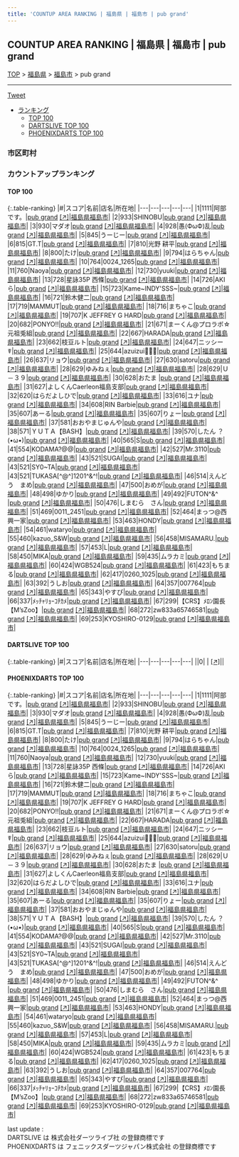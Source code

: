 ```yaml
---
title: 'COUNTUP AREA RANKING | 福島県 | 福島市 | pub grand'
---
```

## COUNTUP AREA RANKING | 福島県 | 福島市 | pub grand

[TOP](/darts/rank/) > [福島県](/darts/rank/福島県/) > [福島市](/darts/rank/福島県/福島市/) > pub grand

___

<a href="https://twitter.com/share?ref_src=twsrc%5Etfw" data-text="COUNTUP AREA RANKING | 福島県福島市pub grand" class="twitter-share-button" data-hashtags="DARTSLIVE,PHOENIXDARTS,darts,ダーツ" data-show-count="false">Tweet</a>

* [ランキング](#カウントアップランキング)
    * [TOP 100](#top-100)
    * [DARTSLIVE TOP 100](#dartslive-top-100)
    * [PHOENIXDARTS TOP 100](#phoenixdarts-top-100)

### 市区町村

<ul>

</ul>

### カウントアップランキング

#### TOP 100



{:.table-ranking}
|#|スコア|名前|店名|所在地|
|---|---|---|---|---|
|1|1111|<span class="rank-name-pd">阿部です。</span>|<a href="/darts/rank/shops/10163.html">pub grand</a> <a href="https://vs.phoenixdarts.com/jp/shop/shopDetailInfo/s_10163?s_seq=10163">[↗]</a>|<a href="/darts/rank/福島県/福島市">福島県福島市</a>|
|2|933|<span class="rank-name-pd">SHINOBU</span>|<a href="/darts/rank/shops/10163.html">pub grand</a> <a href="https://vs.phoenixdarts.com/jp/shop/shopDetailInfo/s_10163?s_seq=10163">[↗]</a>|<a href="/darts/rank/福島県/福島市">福島県福島市</a>|
|3|930|<span class="rank-name-pd">マダオ</span>|<a href="/darts/rank/shops/10163.html">pub grand</a> <a href="https://vs.phoenixdarts.com/jp/shop/shopDetailInfo/s_10163?s_seq=10163">[↗]</a>|<a href="/darts/rank/福島県/福島市">福島県福島市</a>|
|4|928|<span class="rank-name-pd">愚(ФωФ)乱</span>|<a href="/darts/rank/shops/10163.html">pub grand</a> <a href="https://vs.phoenixdarts.com/jp/shop/shopDetailInfo/s_10163?s_seq=10163">[↗]</a>|<a href="/darts/rank/福島県/福島市">福島県福島市</a>|
|5|845|<span class="rank-name-pd">うーじー</span>|<a href="/darts/rank/shops/10163.html">pub grand</a> <a href="https://vs.phoenixdarts.com/jp/shop/shopDetailInfo/s_10163?s_seq=10163">[↗]</a>|<a href="/darts/rank/福島県/福島市">福島県福島市</a>|
|6|815|<span class="rank-name-pd">GT.T</span>|<a href="/darts/rank/shops/10163.html">pub grand</a> <a href="https://vs.phoenixdarts.com/jp/shop/shopDetailInfo/s_10163?s_seq=10163">[↗]</a>|<a href="/darts/rank/福島県/福島市">福島県福島市</a>|
|7|810|<span class="rank-name-pd"><span class="pro-icon-pd"></span>光野 耕平</span>|<a href="/darts/rank/shops/10163.html">pub grand</a> <a href="https://vs.phoenixdarts.com/jp/shop/shopDetailInfo/s_10163?s_seq=10163">[↗]</a>|<a href="/darts/rank/福島県/福島市">福島県福島市</a>|
|8|800|<span class="rank-name-pd">たけ</span>|<a href="/darts/rank/shops/10163.html">pub grand</a> <a href="https://vs.phoenixdarts.com/jp/shop/shopDetailInfo/s_10163?s_seq=10163">[↗]</a>|<a href="/darts/rank/福島県/福島市">福島県福島市</a>|
|9|794|<span class="rank-name-pd">はらちゃん</span>|<a href="/darts/rank/shops/10163.html">pub grand</a> <a href="https://vs.phoenixdarts.com/jp/shop/shopDetailInfo/s_10163?s_seq=10163">[↗]</a>|<a href="/darts/rank/福島県/福島市">福島県福島市</a>|
|10|764|<span class="rank-name-pd">0024_1265</span>|<a href="/darts/rank/shops/10163.html">pub grand</a> <a href="https://vs.phoenixdarts.com/jp/shop/shopDetailInfo/s_10163?s_seq=10163">[↗]</a>|<a href="/darts/rank/福島県/福島市">福島県福島市</a>|
|11|760|<span class="rank-name-pd">Naoya</span>|<a href="/darts/rank/shops/10163.html">pub grand</a> <a href="https://vs.phoenixdarts.com/jp/shop/shopDetailInfo/s_10163?s_seq=10163">[↗]</a>|<a href="/darts/rank/福島県/福島市">福島県福島市</a>|
|12|730|<span class="rank-name-pd">yuuki</span>|<a href="/darts/rank/shops/10163.html">pub grand</a> <a href="https://vs.phoenixdarts.com/jp/shop/shopDetailInfo/s_10163?s_seq=10163">[↗]</a>|<a href="/darts/rank/福島県/福島市">福島県福島市</a>|
|13|728|<span class="rank-name-pd">星詠35P 西條</span>|<a href="/darts/rank/shops/10163.html">pub grand</a> <a href="https://vs.phoenixdarts.com/jp/shop/shopDetailInfo/s_10163?s_seq=10163">[↗]</a>|<a href="/darts/rank/福島県/福島市">福島県福島市</a>|
|14|726|<span class="rank-name-pd">AKIら</span>|<a href="/darts/rank/shops/10163.html">pub grand</a> <a href="https://vs.phoenixdarts.com/jp/shop/shopDetailInfo/s_10163?s_seq=10163">[↗]</a>|<a href="/darts/rank/福島県/福島市">福島県福島市</a>|
|15|723|<span class="rank-name-pd">Kame~INDY&#x27;SSS~</span>|<a href="/darts/rank/shops/10163.html">pub grand</a> <a href="https://vs.phoenixdarts.com/jp/shop/shopDetailInfo/s_10163?s_seq=10163">[↗]</a>|<a href="/darts/rank/福島県/福島市">福島県福島市</a>|
|16|721|<span class="rank-name-pd">鈴木健二</span>|<a href="/darts/rank/shops/10163.html">pub grand</a> <a href="https://vs.phoenixdarts.com/jp/shop/shopDetailInfo/s_10163?s_seq=10163">[↗]</a>|<a href="/darts/rank/福島県/福島市">福島県福島市</a>|
|17|719|<span class="rank-name-pd">MAMMUT</span>|<a href="/darts/rank/shops/10163.html">pub grand</a> <a href="https://vs.phoenixdarts.com/jp/shop/shopDetailInfo/s_10163?s_seq=10163">[↗]</a>|<a href="/darts/rank/福島県/福島市">福島県福島市</a>|
|18|716|<span class="rank-name-pd">まちゃこ</span>|<a href="/darts/rank/shops/10163.html">pub grand</a> <a href="https://vs.phoenixdarts.com/jp/shop/shopDetailInfo/s_10163?s_seq=10163">[↗]</a>|<a href="/darts/rank/福島県/福島市">福島県福島市</a>|
|19|707|<span class="rank-name-pd">K JEFFREY G HARD</span>|<a href="/darts/rank/shops/10163.html">pub grand</a> <a href="https://vs.phoenixdarts.com/jp/shop/shopDetailInfo/s_10163?s_seq=10163">[↗]</a>|<a href="/darts/rank/福島県/福島市">福島県福島市</a>|
|20|682|<span class="rank-name-pd">PONYO!!</span>|<a href="/darts/rank/shops/10163.html">pub grand</a> <a href="https://vs.phoenixdarts.com/jp/shop/shopDetailInfo/s_10163?s_seq=10163">[↗]</a>|<a href="/darts/rank/福島県/福島市">福島県福島市</a>|
|21|671|<span class="rank-name-pd">まーくん@プロラボ☆元祖兎組</span>|<a href="/darts/rank/shops/10163.html">pub grand</a> <a href="https://vs.phoenixdarts.com/jp/shop/shopDetailInfo/s_10163?s_seq=10163">[↗]</a>|<a href="/darts/rank/福島県/福島市">福島県福島市</a>|
|22|667|<span class="rank-name-pd">HARADA</span>|<a href="/darts/rank/shops/10163.html">pub grand</a> <a href="https://vs.phoenixdarts.com/jp/shop/shopDetailInfo/s_10163?s_seq=10163">[↗]</a>|<a href="/darts/rank/福島県/福島市">福島県福島市</a>|
|23|662|<span class="rank-name-pd">枝豆ルト</span>|<a href="/darts/rank/shops/10163.html">pub grand</a> <a href="https://vs.phoenixdarts.com/jp/shop/shopDetailInfo/s_10163?s_seq=10163">[↗]</a>|<a href="/darts/rank/福島県/福島市">福島県福島市</a>|
|24|647|<span class="rank-name-pd">ニッシー☤</span>|<a href="/darts/rank/shops/10163.html">pub grand</a> <a href="https://vs.phoenixdarts.com/jp/shop/shopDetailInfo/s_10163?s_seq=10163">[↗]</a>|<a href="/darts/rank/福島県/福島市">福島県福島市</a>|
|25|644|<span class="rank-name-pd">azuizui‪‪ꪔ̤̫‬</span>|<a href="/darts/rank/shops/10163.html">pub grand</a> <a href="https://vs.phoenixdarts.com/jp/shop/shopDetailInfo/s_10163?s_seq=10163">[↗]</a>|<a href="/darts/rank/福島県/福島市">福島県福島市</a>|
|26|637|<span class="rank-name-pd">リョウ</span>|<a href="/darts/rank/shops/10163.html">pub grand</a> <a href="https://vs.phoenixdarts.com/jp/shop/shopDetailInfo/s_10163?s_seq=10163">[↗]</a>|<a href="/darts/rank/福島県/福島市">福島県福島市</a>|
|27|630|<span class="rank-name-pd">satoru</span>|<a href="/darts/rank/shops/10163.html">pub grand</a> <a href="https://vs.phoenixdarts.com/jp/shop/shopDetailInfo/s_10163?s_seq=10163">[↗]</a>|<a href="/darts/rank/福島県/福島市">福島県福島市</a>|
|28|629|<span class="rank-name-pd">ゆみねぇ</span>|<a href="/darts/rank/shops/10163.html">pub grand</a> <a href="https://vs.phoenixdarts.com/jp/shop/shopDetailInfo/s_10163?s_seq=10163">[↗]</a>|<a href="/darts/rank/福島県/福島市">福島県福島市</a>|
|28|629|<span class="rank-name-pd">Ｕ－３９</span>|<a href="/darts/rank/shops/10163.html">pub grand</a> <a href="https://vs.phoenixdarts.com/jp/shop/shopDetailInfo/s_10163?s_seq=10163">[↗]</a>|<a href="/darts/rank/福島県/福島市">福島県福島市</a>|
|30|628|<span class="rank-name-pd">おたま </span>|<a href="/darts/rank/shops/10163.html">pub grand</a> <a href="https://vs.phoenixdarts.com/jp/shop/shopDetailInfo/s_10163?s_seq=10163">[↗]</a>|<a href="/darts/rank/福島県/福島市">福島県福島市</a>|
|31|627|<span class="rank-name-pd">よしくんCaerleon福島支部</span>|<a href="/darts/rank/shops/10163.html">pub grand</a> <a href="https://vs.phoenixdarts.com/jp/shop/shopDetailInfo/s_10163?s_seq=10163">[↗]</a>|<a href="/darts/rank/福島県/福島市">福島県福島市</a>|
|32|620|<span class="rank-name-pd">はらだよしひで</span>|<a href="/darts/rank/shops/10163.html">pub grand</a> <a href="https://vs.phoenixdarts.com/jp/shop/shopDetailInfo/s_10163?s_seq=10163">[↗]</a>|<a href="/darts/rank/福島県/福島市">福島県福島市</a>|
|33|616|<span class="rank-name-pd">ユナ</span>|<a href="/darts/rank/shops/10163.html">pub grand</a> <a href="https://vs.phoenixdarts.com/jp/shop/shopDetailInfo/s_10163?s_seq=10163">[↗]</a>|<a href="/darts/rank/福島県/福島市">福島県福島市</a>|
|34|608|<span class="rank-name-pd">RIN Barbie</span>|<a href="/darts/rank/shops/10163.html">pub grand</a> <a href="https://vs.phoenixdarts.com/jp/shop/shopDetailInfo/s_10163?s_seq=10163">[↗]</a>|<a href="/darts/rank/福島県/福島市">福島県福島市</a>|
|35|607|<span class="rank-name-pd">あーる</span>|<a href="/darts/rank/shops/10163.html">pub grand</a> <a href="https://vs.phoenixdarts.com/jp/shop/shopDetailInfo/s_10163?s_seq=10163">[↗]</a>|<a href="/darts/rank/福島県/福島市">福島県福島市</a>|
|35|607|<span class="rank-name-pd">りょー</span>|<a href="/darts/rank/shops/10163.html">pub grand</a> <a href="https://vs.phoenixdarts.com/jp/shop/shopDetailInfo/s_10163?s_seq=10163">[↗]</a>|<a href="/darts/rank/福島県/福島市">福島県福島市</a>|
|37|581|<span class="rank-name-pd">おおやまじゅんや</span>|<a href="/darts/rank/shops/10163.html">pub grand</a> <a href="https://vs.phoenixdarts.com/jp/shop/shopDetailInfo/s_10163?s_seq=10163">[↗]</a>|<a href="/darts/rank/福島県/福島市">福島県福島市</a>|
|38|571|<span class="rank-name-pd">ＹＵＴＡ【BASH】</span>|<a href="/darts/rank/shops/10163.html">pub grand</a> <a href="https://vs.phoenixdarts.com/jp/shop/shopDetailInfo/s_10163?s_seq=10163">[↗]</a>|<a href="/darts/rank/福島県/福島市">福島県福島市</a>|
|39|570|<span class="rank-name-pd">したん ？(•ω•)</span>|<a href="/darts/rank/shops/10163.html">pub grand</a> <a href="https://vs.phoenixdarts.com/jp/shop/shopDetailInfo/s_10163?s_seq=10163">[↗]</a>|<a href="/darts/rank/福島県/福島市">福島県福島市</a>|
|40|565|<span class="rank-name-pd">S</span>|<a href="/darts/rank/shops/10163.html">pub grand</a> <a href="https://vs.phoenixdarts.com/jp/shop/shopDetailInfo/s_10163?s_seq=10163">[↗]</a>|<a href="/darts/rank/福島県/福島市">福島県福島市</a>|
|41|554|<span class="rank-name-pd">KODAMA?@@</span>|<a href="/darts/rank/shops/10163.html">pub grand</a> <a href="https://vs.phoenixdarts.com/jp/shop/shopDetailInfo/s_10163?s_seq=10163">[↗]</a>|<a href="/darts/rank/福島県/福島市">福島県福島市</a>|
|42|527|<span class="rank-name-pd">Mr.3110</span>|<a href="/darts/rank/shops/10163.html">pub grand</a> <a href="https://vs.phoenixdarts.com/jp/shop/shopDetailInfo/s_10163?s_seq=10163">[↗]</a>|<a href="/darts/rank/福島県/福島市">福島県福島市</a>|
|43|521|<span class="rank-name-pd">SUGAI</span>|<a href="/darts/rank/shops/10163.html">pub grand</a> <a href="https://vs.phoenixdarts.com/jp/shop/shopDetailInfo/s_10163?s_seq=10163">[↗]</a>|<a href="/darts/rank/福島県/福島市">福島県福島市</a>|
|43|521|<span class="rank-name-pd">SY0~TA</span>|<a href="/darts/rank/shops/10163.html">pub grand</a> <a href="https://vs.phoenixdarts.com/jp/shop/shopDetailInfo/s_10163?s_seq=10163">[↗]</a>|<a href="/darts/rank/福島県/福島市">福島県福島市</a>|
|43|521|<span class="rank-name-pd">TUKASA[^@^]1201^&amp;^!</span>|<a href="/darts/rank/shops/10163.html">pub grand</a> <a href="https://vs.phoenixdarts.com/jp/shop/shopDetailInfo/s_10163?s_seq=10163">[↗]</a>|<a href="/darts/rank/福島県/福島市">福島県福島市</a>|
|46|514|<span class="rank-name-pd">えんどう　まめ</span>|<a href="/darts/rank/shops/10163.html">pub grand</a> <a href="https://vs.phoenixdarts.com/jp/shop/shopDetailInfo/s_10163?s_seq=10163">[↗]</a>|<a href="/darts/rank/福島県/福島市">福島県福島市</a>|
|47|500|<span class="rank-name-pd">おめが</span>|<a href="/darts/rank/shops/10163.html">pub grand</a> <a href="https://vs.phoenixdarts.com/jp/shop/shopDetailInfo/s_10163?s_seq=10163">[↗]</a>|<a href="/darts/rank/福島県/福島市">福島県福島市</a>|
|48|498|<span class="rank-name-pd">ゆかり</span>|<a href="/darts/rank/shops/10163.html">pub grand</a> <a href="https://vs.phoenixdarts.com/jp/shop/shopDetailInfo/s_10163?s_seq=10163">[↗]</a>|<a href="/darts/rank/福島県/福島市">福島県福島市</a>|
|49|492|<span class="rank-name-pd">FUTON^&amp;^  </span>|<a href="/darts/rank/shops/10163.html">pub grand</a> <a href="https://vs.phoenixdarts.com/jp/shop/shopDetailInfo/s_10163?s_seq=10163">[↗]</a>|<a href="/darts/rank/福島県/福島市">福島県福島市</a>|
|50|476|<span class="rank-name-pd">しまむら　さん</span>|<a href="/darts/rank/shops/10163.html">pub grand</a> <a href="https://vs.phoenixdarts.com/jp/shop/shopDetailInfo/s_10163?s_seq=10163">[↗]</a>|<a href="/darts/rank/福島県/福島市">福島県福島市</a>|
|51|469|<span class="rank-name-pd">0011_2451</span>|<a href="/darts/rank/shops/10163.html">pub grand</a> <a href="https://vs.phoenixdarts.com/jp/shop/shopDetailInfo/s_10163?s_seq=10163">[↗]</a>|<a href="/darts/rank/福島県/福島市">福島県福島市</a>|
|52|464|<span class="rank-name-pd">まっつ@西興一家</span>|<a href="/darts/rank/shops/10163.html">pub grand</a> <a href="https://vs.phoenixdarts.com/jp/shop/shopDetailInfo/s_10163?s_seq=10163">[↗]</a>|<a href="/darts/rank/福島県/福島市">福島県福島市</a>|
|53|463|<span class="rank-name-pd">HONDY</span>|<a href="/darts/rank/shops/10163.html">pub grand</a> <a href="https://vs.phoenixdarts.com/jp/shop/shopDetailInfo/s_10163?s_seq=10163">[↗]</a>|<a href="/darts/rank/福島県/福島市">福島県福島市</a>|
|54|461|<span class="rank-name-pd">wataryo</span>|<a href="/darts/rank/shops/10163.html">pub grand</a> <a href="https://vs.phoenixdarts.com/jp/shop/shopDetailInfo/s_10163?s_seq=10163">[↗]</a>|<a href="/darts/rank/福島県/福島市">福島県福島市</a>|
|55|460|<span class="rank-name-pd">kazuo_S&amp;W</span>|<a href="/darts/rank/shops/10163.html">pub grand</a> <a href="https://vs.phoenixdarts.com/jp/shop/shopDetailInfo/s_10163?s_seq=10163">[↗]</a>|<a href="/darts/rank/福島県/福島市">福島県福島市</a>|
|56|458|<span class="rank-name-pd">MISAMARU.</span>|<a href="/darts/rank/shops/10163.html">pub grand</a> <a href="https://vs.phoenixdarts.com/jp/shop/shopDetailInfo/s_10163?s_seq=10163">[↗]</a>|<a href="/darts/rank/福島県/福島市">福島県福島市</a>|
|57|453|<span class="rank-name-pd">L</span>|<a href="/darts/rank/shops/10163.html">pub grand</a> <a href="https://vs.phoenixdarts.com/jp/shop/shopDetailInfo/s_10163?s_seq=10163">[↗]</a>|<a href="/darts/rank/福島県/福島市">福島県福島市</a>|
|58|450|<span class="rank-name-pd">MIKA</span>|<a href="/darts/rank/shops/10163.html">pub grand</a> <a href="https://vs.phoenixdarts.com/jp/shop/shopDetailInfo/s_10163?s_seq=10163">[↗]</a>|<a href="/darts/rank/福島県/福島市">福島県福島市</a>|
|59|435|<span class="rank-name-pd">ムラカミ</span>|<a href="/darts/rank/shops/10163.html">pub grand</a> <a href="https://vs.phoenixdarts.com/jp/shop/shopDetailInfo/s_10163?s_seq=10163">[↗]</a>|<a href="/darts/rank/福島県/福島市">福島県福島市</a>|
|60|424|<span class="rank-name-pd">WGB524</span>|<a href="/darts/rank/shops/10163.html">pub grand</a> <a href="https://vs.phoenixdarts.com/jp/shop/shopDetailInfo/s_10163?s_seq=10163">[↗]</a>|<a href="/darts/rank/福島県/福島市">福島県福島市</a>|
|61|423|<span class="rank-name-pd">もちまる</span>|<a href="/darts/rank/shops/10163.html">pub grand</a> <a href="https://vs.phoenixdarts.com/jp/shop/shopDetailInfo/s_10163?s_seq=10163">[↗]</a>|<a href="/darts/rank/福島県/福島市">福島県福島市</a>|
|62|417|<span class="rank-name-pd">0260_1025</span>|<a href="/darts/rank/shops/10163.html">pub grand</a> <a href="https://vs.phoenixdarts.com/jp/shop/shopDetailInfo/s_10163?s_seq=10163">[↗]</a>|<a href="/darts/rank/福島県/福島市">福島県福島市</a>|
|63|392|<span class="rank-name-pd">うしお</span>|<a href="/darts/rank/shops/10163.html">pub grand</a> <a href="https://vs.phoenixdarts.com/jp/shop/shopDetailInfo/s_10163?s_seq=10163">[↗]</a>|<a href="/darts/rank/福島県/福島市">福島県福島市</a>|
|64|357|<span class="rank-name-pd">007764</span>|<a href="/darts/rank/shops/10163.html">pub grand</a> <a href="https://vs.phoenixdarts.com/jp/shop/shopDetailInfo/s_10163?s_seq=10163">[↗]</a>|<a href="/darts/rank/福島県/福島市">福島県福島市</a>|
|65|343|<span class="rank-name-pd">やすぴ</span>|<a href="/darts/rank/shops/10163.html">pub grand</a> <a href="https://vs.phoenixdarts.com/jp/shop/shopDetailInfo/s_10163?s_seq=10163">[↗]</a>|<a href="/darts/rank/福島県/福島市">福島県福島市</a>|
|66|337|<span class="rank-name-pd">ﾒｯﾁｬﾘｮｰｺﾁｶﾒ</span>|<a href="/darts/rank/shops/10163.html">pub grand</a> <a href="https://vs.phoenixdarts.com/jp/shop/shopDetailInfo/s_10163?s_seq=10163">[↗]</a>|<a href="/darts/rank/福島県/福島市">福島県福島市</a>|
|67|299|<span class="rank-name-pd">【CRS】ﾒﾛﾝ園長【M’sZoo】</span>|<a href="/darts/rank/shops/10163.html">pub grand</a> <a href="https://vs.phoenixdarts.com/jp/shop/shopDetailInfo/s_10163?s_seq=10163">[↗]</a>|<a href="/darts/rank/福島県/福島市">福島県福島市</a>|
|68|272|<span class="rank-name-pd">zw833a65746581</span>|<a href="/darts/rank/shops/10163.html">pub grand</a> <a href="https://vs.phoenixdarts.com/jp/shop/shopDetailInfo/s_10163?s_seq=10163">[↗]</a>|<a href="/darts/rank/福島県/福島市">福島県福島市</a>|
|69|253|<span class="rank-name-pd">KYOSHIRO-0129</span>|<a href="/darts/rank/shops/10163.html">pub grand</a> <a href="https://vs.phoenixdarts.com/jp/shop/shopDetailInfo/s_10163?s_seq=10163">[↗]</a>|<a href="/darts/rank/福島県/福島市">福島県福島市</a>|


#### DARTSLIVE TOP 100



{:.table-ranking}
|#|スコア|名前|店名|所在地|
|---|---|---|---|---|
||0|<span class="rank-name-dl"> </span>|<a href="/darts/rank/shops/.html"></a> <a href="">[↗]</a>|<a href="/darts/rank//"></a>|


#### PHOENIXDARTS TOP 100



{:.table-ranking}
|#|スコア|名前|店名|所在地|
|---|---|---|---|---|
|1|1111|<span class="rank-name-pd">阿部です。</span>|<a href="/darts/rank/shops/10163.html">pub grand</a> <a href="https://vs.phoenixdarts.com/jp/shop/shopDetailInfo/s_10163?s_seq=10163">[↗]</a>|<a href="/darts/rank/福島県/福島市">福島県福島市</a>|
|2|933|<span class="rank-name-pd">SHINOBU</span>|<a href="/darts/rank/shops/10163.html">pub grand</a> <a href="https://vs.phoenixdarts.com/jp/shop/shopDetailInfo/s_10163?s_seq=10163">[↗]</a>|<a href="/darts/rank/福島県/福島市">福島県福島市</a>|
|3|930|<span class="rank-name-pd">マダオ</span>|<a href="/darts/rank/shops/10163.html">pub grand</a> <a href="https://vs.phoenixdarts.com/jp/shop/shopDetailInfo/s_10163?s_seq=10163">[↗]</a>|<a href="/darts/rank/福島県/福島市">福島県福島市</a>|
|4|928|<span class="rank-name-pd">愚(ФωФ)乱</span>|<a href="/darts/rank/shops/10163.html">pub grand</a> <a href="https://vs.phoenixdarts.com/jp/shop/shopDetailInfo/s_10163?s_seq=10163">[↗]</a>|<a href="/darts/rank/福島県/福島市">福島県福島市</a>|
|5|845|<span class="rank-name-pd">うーじー</span>|<a href="/darts/rank/shops/10163.html">pub grand</a> <a href="https://vs.phoenixdarts.com/jp/shop/shopDetailInfo/s_10163?s_seq=10163">[↗]</a>|<a href="/darts/rank/福島県/福島市">福島県福島市</a>|
|6|815|<span class="rank-name-pd">GT.T</span>|<a href="/darts/rank/shops/10163.html">pub grand</a> <a href="https://vs.phoenixdarts.com/jp/shop/shopDetailInfo/s_10163?s_seq=10163">[↗]</a>|<a href="/darts/rank/福島県/福島市">福島県福島市</a>|
|7|810|<span class="rank-name-pd"><span class="pro-icon-pd"></span>光野 耕平</span>|<a href="/darts/rank/shops/10163.html">pub grand</a> <a href="https://vs.phoenixdarts.com/jp/shop/shopDetailInfo/s_10163?s_seq=10163">[↗]</a>|<a href="/darts/rank/福島県/福島市">福島県福島市</a>|
|8|800|<span class="rank-name-pd">たけ</span>|<a href="/darts/rank/shops/10163.html">pub grand</a> <a href="https://vs.phoenixdarts.com/jp/shop/shopDetailInfo/s_10163?s_seq=10163">[↗]</a>|<a href="/darts/rank/福島県/福島市">福島県福島市</a>|
|9|794|<span class="rank-name-pd">はらちゃん</span>|<a href="/darts/rank/shops/10163.html">pub grand</a> <a href="https://vs.phoenixdarts.com/jp/shop/shopDetailInfo/s_10163?s_seq=10163">[↗]</a>|<a href="/darts/rank/福島県/福島市">福島県福島市</a>|
|10|764|<span class="rank-name-pd">0024_1265</span>|<a href="/darts/rank/shops/10163.html">pub grand</a> <a href="https://vs.phoenixdarts.com/jp/shop/shopDetailInfo/s_10163?s_seq=10163">[↗]</a>|<a href="/darts/rank/福島県/福島市">福島県福島市</a>|
|11|760|<span class="rank-name-pd">Naoya</span>|<a href="/darts/rank/shops/10163.html">pub grand</a> <a href="https://vs.phoenixdarts.com/jp/shop/shopDetailInfo/s_10163?s_seq=10163">[↗]</a>|<a href="/darts/rank/福島県/福島市">福島県福島市</a>|
|12|730|<span class="rank-name-pd">yuuki</span>|<a href="/darts/rank/shops/10163.html">pub grand</a> <a href="https://vs.phoenixdarts.com/jp/shop/shopDetailInfo/s_10163?s_seq=10163">[↗]</a>|<a href="/darts/rank/福島県/福島市">福島県福島市</a>|
|13|728|<span class="rank-name-pd">星詠35P 西條</span>|<a href="/darts/rank/shops/10163.html">pub grand</a> <a href="https://vs.phoenixdarts.com/jp/shop/shopDetailInfo/s_10163?s_seq=10163">[↗]</a>|<a href="/darts/rank/福島県/福島市">福島県福島市</a>|
|14|726|<span class="rank-name-pd">AKIら</span>|<a href="/darts/rank/shops/10163.html">pub grand</a> <a href="https://vs.phoenixdarts.com/jp/shop/shopDetailInfo/s_10163?s_seq=10163">[↗]</a>|<a href="/darts/rank/福島県/福島市">福島県福島市</a>|
|15|723|<span class="rank-name-pd">Kame~INDY&#x27;SSS~</span>|<a href="/darts/rank/shops/10163.html">pub grand</a> <a href="https://vs.phoenixdarts.com/jp/shop/shopDetailInfo/s_10163?s_seq=10163">[↗]</a>|<a href="/darts/rank/福島県/福島市">福島県福島市</a>|
|16|721|<span class="rank-name-pd">鈴木健二</span>|<a href="/darts/rank/shops/10163.html">pub grand</a> <a href="https://vs.phoenixdarts.com/jp/shop/shopDetailInfo/s_10163?s_seq=10163">[↗]</a>|<a href="/darts/rank/福島県/福島市">福島県福島市</a>|
|17|719|<span class="rank-name-pd">MAMMUT</span>|<a href="/darts/rank/shops/10163.html">pub grand</a> <a href="https://vs.phoenixdarts.com/jp/shop/shopDetailInfo/s_10163?s_seq=10163">[↗]</a>|<a href="/darts/rank/福島県/福島市">福島県福島市</a>|
|18|716|<span class="rank-name-pd">まちゃこ</span>|<a href="/darts/rank/shops/10163.html">pub grand</a> <a href="https://vs.phoenixdarts.com/jp/shop/shopDetailInfo/s_10163?s_seq=10163">[↗]</a>|<a href="/darts/rank/福島県/福島市">福島県福島市</a>|
|19|707|<span class="rank-name-pd">K JEFFREY G HARD</span>|<a href="/darts/rank/shops/10163.html">pub grand</a> <a href="https://vs.phoenixdarts.com/jp/shop/shopDetailInfo/s_10163?s_seq=10163">[↗]</a>|<a href="/darts/rank/福島県/福島市">福島県福島市</a>|
|20|682|<span class="rank-name-pd">PONYO!!</span>|<a href="/darts/rank/shops/10163.html">pub grand</a> <a href="https://vs.phoenixdarts.com/jp/shop/shopDetailInfo/s_10163?s_seq=10163">[↗]</a>|<a href="/darts/rank/福島県/福島市">福島県福島市</a>|
|21|671|<span class="rank-name-pd">まーくん@プロラボ☆元祖兎組</span>|<a href="/darts/rank/shops/10163.html">pub grand</a> <a href="https://vs.phoenixdarts.com/jp/shop/shopDetailInfo/s_10163?s_seq=10163">[↗]</a>|<a href="/darts/rank/福島県/福島市">福島県福島市</a>|
|22|667|<span class="rank-name-pd">HARADA</span>|<a href="/darts/rank/shops/10163.html">pub grand</a> <a href="https://vs.phoenixdarts.com/jp/shop/shopDetailInfo/s_10163?s_seq=10163">[↗]</a>|<a href="/darts/rank/福島県/福島市">福島県福島市</a>|
|23|662|<span class="rank-name-pd">枝豆ルト</span>|<a href="/darts/rank/shops/10163.html">pub grand</a> <a href="https://vs.phoenixdarts.com/jp/shop/shopDetailInfo/s_10163?s_seq=10163">[↗]</a>|<a href="/darts/rank/福島県/福島市">福島県福島市</a>|
|24|647|<span class="rank-name-pd">ニッシー☤</span>|<a href="/darts/rank/shops/10163.html">pub grand</a> <a href="https://vs.phoenixdarts.com/jp/shop/shopDetailInfo/s_10163?s_seq=10163">[↗]</a>|<a href="/darts/rank/福島県/福島市">福島県福島市</a>|
|25|644|<span class="rank-name-pd">azuizui‪‪ꪔ̤̫‬</span>|<a href="/darts/rank/shops/10163.html">pub grand</a> <a href="https://vs.phoenixdarts.com/jp/shop/shopDetailInfo/s_10163?s_seq=10163">[↗]</a>|<a href="/darts/rank/福島県/福島市">福島県福島市</a>|
|26|637|<span class="rank-name-pd">リョウ</span>|<a href="/darts/rank/shops/10163.html">pub grand</a> <a href="https://vs.phoenixdarts.com/jp/shop/shopDetailInfo/s_10163?s_seq=10163">[↗]</a>|<a href="/darts/rank/福島県/福島市">福島県福島市</a>|
|27|630|<span class="rank-name-pd">satoru</span>|<a href="/darts/rank/shops/10163.html">pub grand</a> <a href="https://vs.phoenixdarts.com/jp/shop/shopDetailInfo/s_10163?s_seq=10163">[↗]</a>|<a href="/darts/rank/福島県/福島市">福島県福島市</a>|
|28|629|<span class="rank-name-pd">ゆみねぇ</span>|<a href="/darts/rank/shops/10163.html">pub grand</a> <a href="https://vs.phoenixdarts.com/jp/shop/shopDetailInfo/s_10163?s_seq=10163">[↗]</a>|<a href="/darts/rank/福島県/福島市">福島県福島市</a>|
|28|629|<span class="rank-name-pd">Ｕ－３９</span>|<a href="/darts/rank/shops/10163.html">pub grand</a> <a href="https://vs.phoenixdarts.com/jp/shop/shopDetailInfo/s_10163?s_seq=10163">[↗]</a>|<a href="/darts/rank/福島県/福島市">福島県福島市</a>|
|30|628|<span class="rank-name-pd">おたま </span>|<a href="/darts/rank/shops/10163.html">pub grand</a> <a href="https://vs.phoenixdarts.com/jp/shop/shopDetailInfo/s_10163?s_seq=10163">[↗]</a>|<a href="/darts/rank/福島県/福島市">福島県福島市</a>|
|31|627|<span class="rank-name-pd">よしくんCaerleon福島支部</span>|<a href="/darts/rank/shops/10163.html">pub grand</a> <a href="https://vs.phoenixdarts.com/jp/shop/shopDetailInfo/s_10163?s_seq=10163">[↗]</a>|<a href="/darts/rank/福島県/福島市">福島県福島市</a>|
|32|620|<span class="rank-name-pd">はらだよしひで</span>|<a href="/darts/rank/shops/10163.html">pub grand</a> <a href="https://vs.phoenixdarts.com/jp/shop/shopDetailInfo/s_10163?s_seq=10163">[↗]</a>|<a href="/darts/rank/福島県/福島市">福島県福島市</a>|
|33|616|<span class="rank-name-pd">ユナ</span>|<a href="/darts/rank/shops/10163.html">pub grand</a> <a href="https://vs.phoenixdarts.com/jp/shop/shopDetailInfo/s_10163?s_seq=10163">[↗]</a>|<a href="/darts/rank/福島県/福島市">福島県福島市</a>|
|34|608|<span class="rank-name-pd">RIN Barbie</span>|<a href="/darts/rank/shops/10163.html">pub grand</a> <a href="https://vs.phoenixdarts.com/jp/shop/shopDetailInfo/s_10163?s_seq=10163">[↗]</a>|<a href="/darts/rank/福島県/福島市">福島県福島市</a>|
|35|607|<span class="rank-name-pd">あーる</span>|<a href="/darts/rank/shops/10163.html">pub grand</a> <a href="https://vs.phoenixdarts.com/jp/shop/shopDetailInfo/s_10163?s_seq=10163">[↗]</a>|<a href="/darts/rank/福島県/福島市">福島県福島市</a>|
|35|607|<span class="rank-name-pd">りょー</span>|<a href="/darts/rank/shops/10163.html">pub grand</a> <a href="https://vs.phoenixdarts.com/jp/shop/shopDetailInfo/s_10163?s_seq=10163">[↗]</a>|<a href="/darts/rank/福島県/福島市">福島県福島市</a>|
|37|581|<span class="rank-name-pd">おおやまじゅんや</span>|<a href="/darts/rank/shops/10163.html">pub grand</a> <a href="https://vs.phoenixdarts.com/jp/shop/shopDetailInfo/s_10163?s_seq=10163">[↗]</a>|<a href="/darts/rank/福島県/福島市">福島県福島市</a>|
|38|571|<span class="rank-name-pd">ＹＵＴＡ【BASH】</span>|<a href="/darts/rank/shops/10163.html">pub grand</a> <a href="https://vs.phoenixdarts.com/jp/shop/shopDetailInfo/s_10163?s_seq=10163">[↗]</a>|<a href="/darts/rank/福島県/福島市">福島県福島市</a>|
|39|570|<span class="rank-name-pd">したん ？(•ω•)</span>|<a href="/darts/rank/shops/10163.html">pub grand</a> <a href="https://vs.phoenixdarts.com/jp/shop/shopDetailInfo/s_10163?s_seq=10163">[↗]</a>|<a href="/darts/rank/福島県/福島市">福島県福島市</a>|
|40|565|<span class="rank-name-pd">S</span>|<a href="/darts/rank/shops/10163.html">pub grand</a> <a href="https://vs.phoenixdarts.com/jp/shop/shopDetailInfo/s_10163?s_seq=10163">[↗]</a>|<a href="/darts/rank/福島県/福島市">福島県福島市</a>|
|41|554|<span class="rank-name-pd">KODAMA?@@</span>|<a href="/darts/rank/shops/10163.html">pub grand</a> <a href="https://vs.phoenixdarts.com/jp/shop/shopDetailInfo/s_10163?s_seq=10163">[↗]</a>|<a href="/darts/rank/福島県/福島市">福島県福島市</a>|
|42|527|<span class="rank-name-pd">Mr.3110</span>|<a href="/darts/rank/shops/10163.html">pub grand</a> <a href="https://vs.phoenixdarts.com/jp/shop/shopDetailInfo/s_10163?s_seq=10163">[↗]</a>|<a href="/darts/rank/福島県/福島市">福島県福島市</a>|
|43|521|<span class="rank-name-pd">SUGAI</span>|<a href="/darts/rank/shops/10163.html">pub grand</a> <a href="https://vs.phoenixdarts.com/jp/shop/shopDetailInfo/s_10163?s_seq=10163">[↗]</a>|<a href="/darts/rank/福島県/福島市">福島県福島市</a>|
|43|521|<span class="rank-name-pd">SY0~TA</span>|<a href="/darts/rank/shops/10163.html">pub grand</a> <a href="https://vs.phoenixdarts.com/jp/shop/shopDetailInfo/s_10163?s_seq=10163">[↗]</a>|<a href="/darts/rank/福島県/福島市">福島県福島市</a>|
|43|521|<span class="rank-name-pd">TUKASA[^@^]1201^&amp;^!</span>|<a href="/darts/rank/shops/10163.html">pub grand</a> <a href="https://vs.phoenixdarts.com/jp/shop/shopDetailInfo/s_10163?s_seq=10163">[↗]</a>|<a href="/darts/rank/福島県/福島市">福島県福島市</a>|
|46|514|<span class="rank-name-pd">えんどう　まめ</span>|<a href="/darts/rank/shops/10163.html">pub grand</a> <a href="https://vs.phoenixdarts.com/jp/shop/shopDetailInfo/s_10163?s_seq=10163">[↗]</a>|<a href="/darts/rank/福島県/福島市">福島県福島市</a>|
|47|500|<span class="rank-name-pd">おめが</span>|<a href="/darts/rank/shops/10163.html">pub grand</a> <a href="https://vs.phoenixdarts.com/jp/shop/shopDetailInfo/s_10163?s_seq=10163">[↗]</a>|<a href="/darts/rank/福島県/福島市">福島県福島市</a>|
|48|498|<span class="rank-name-pd">ゆかり</span>|<a href="/darts/rank/shops/10163.html">pub grand</a> <a href="https://vs.phoenixdarts.com/jp/shop/shopDetailInfo/s_10163?s_seq=10163">[↗]</a>|<a href="/darts/rank/福島県/福島市">福島県福島市</a>|
|49|492|<span class="rank-name-pd">FUTON^&amp;^  </span>|<a href="/darts/rank/shops/10163.html">pub grand</a> <a href="https://vs.phoenixdarts.com/jp/shop/shopDetailInfo/s_10163?s_seq=10163">[↗]</a>|<a href="/darts/rank/福島県/福島市">福島県福島市</a>|
|50|476|<span class="rank-name-pd">しまむら　さん</span>|<a href="/darts/rank/shops/10163.html">pub grand</a> <a href="https://vs.phoenixdarts.com/jp/shop/shopDetailInfo/s_10163?s_seq=10163">[↗]</a>|<a href="/darts/rank/福島県/福島市">福島県福島市</a>|
|51|469|<span class="rank-name-pd">0011_2451</span>|<a href="/darts/rank/shops/10163.html">pub grand</a> <a href="https://vs.phoenixdarts.com/jp/shop/shopDetailInfo/s_10163?s_seq=10163">[↗]</a>|<a href="/darts/rank/福島県/福島市">福島県福島市</a>|
|52|464|<span class="rank-name-pd">まっつ@西興一家</span>|<a href="/darts/rank/shops/10163.html">pub grand</a> <a href="https://vs.phoenixdarts.com/jp/shop/shopDetailInfo/s_10163?s_seq=10163">[↗]</a>|<a href="/darts/rank/福島県/福島市">福島県福島市</a>|
|53|463|<span class="rank-name-pd">HONDY</span>|<a href="/darts/rank/shops/10163.html">pub grand</a> <a href="https://vs.phoenixdarts.com/jp/shop/shopDetailInfo/s_10163?s_seq=10163">[↗]</a>|<a href="/darts/rank/福島県/福島市">福島県福島市</a>|
|54|461|<span class="rank-name-pd">wataryo</span>|<a href="/darts/rank/shops/10163.html">pub grand</a> <a href="https://vs.phoenixdarts.com/jp/shop/shopDetailInfo/s_10163?s_seq=10163">[↗]</a>|<a href="/darts/rank/福島県/福島市">福島県福島市</a>|
|55|460|<span class="rank-name-pd">kazuo_S&amp;W</span>|<a href="/darts/rank/shops/10163.html">pub grand</a> <a href="https://vs.phoenixdarts.com/jp/shop/shopDetailInfo/s_10163?s_seq=10163">[↗]</a>|<a href="/darts/rank/福島県/福島市">福島県福島市</a>|
|56|458|<span class="rank-name-pd">MISAMARU.</span>|<a href="/darts/rank/shops/10163.html">pub grand</a> <a href="https://vs.phoenixdarts.com/jp/shop/shopDetailInfo/s_10163?s_seq=10163">[↗]</a>|<a href="/darts/rank/福島県/福島市">福島県福島市</a>|
|57|453|<span class="rank-name-pd">L</span>|<a href="/darts/rank/shops/10163.html">pub grand</a> <a href="https://vs.phoenixdarts.com/jp/shop/shopDetailInfo/s_10163?s_seq=10163">[↗]</a>|<a href="/darts/rank/福島県/福島市">福島県福島市</a>|
|58|450|<span class="rank-name-pd">MIKA</span>|<a href="/darts/rank/shops/10163.html">pub grand</a> <a href="https://vs.phoenixdarts.com/jp/shop/shopDetailInfo/s_10163?s_seq=10163">[↗]</a>|<a href="/darts/rank/福島県/福島市">福島県福島市</a>|
|59|435|<span class="rank-name-pd">ムラカミ</span>|<a href="/darts/rank/shops/10163.html">pub grand</a> <a href="https://vs.phoenixdarts.com/jp/shop/shopDetailInfo/s_10163?s_seq=10163">[↗]</a>|<a href="/darts/rank/福島県/福島市">福島県福島市</a>|
|60|424|<span class="rank-name-pd">WGB524</span>|<a href="/darts/rank/shops/10163.html">pub grand</a> <a href="https://vs.phoenixdarts.com/jp/shop/shopDetailInfo/s_10163?s_seq=10163">[↗]</a>|<a href="/darts/rank/福島県/福島市">福島県福島市</a>|
|61|423|<span class="rank-name-pd">もちまる</span>|<a href="/darts/rank/shops/10163.html">pub grand</a> <a href="https://vs.phoenixdarts.com/jp/shop/shopDetailInfo/s_10163?s_seq=10163">[↗]</a>|<a href="/darts/rank/福島県/福島市">福島県福島市</a>|
|62|417|<span class="rank-name-pd">0260_1025</span>|<a href="/darts/rank/shops/10163.html">pub grand</a> <a href="https://vs.phoenixdarts.com/jp/shop/shopDetailInfo/s_10163?s_seq=10163">[↗]</a>|<a href="/darts/rank/福島県/福島市">福島県福島市</a>|
|63|392|<span class="rank-name-pd">うしお</span>|<a href="/darts/rank/shops/10163.html">pub grand</a> <a href="https://vs.phoenixdarts.com/jp/shop/shopDetailInfo/s_10163?s_seq=10163">[↗]</a>|<a href="/darts/rank/福島県/福島市">福島県福島市</a>|
|64|357|<span class="rank-name-pd">007764</span>|<a href="/darts/rank/shops/10163.html">pub grand</a> <a href="https://vs.phoenixdarts.com/jp/shop/shopDetailInfo/s_10163?s_seq=10163">[↗]</a>|<a href="/darts/rank/福島県/福島市">福島県福島市</a>|
|65|343|<span class="rank-name-pd">やすぴ</span>|<a href="/darts/rank/shops/10163.html">pub grand</a> <a href="https://vs.phoenixdarts.com/jp/shop/shopDetailInfo/s_10163?s_seq=10163">[↗]</a>|<a href="/darts/rank/福島県/福島市">福島県福島市</a>|
|66|337|<span class="rank-name-pd">ﾒｯﾁｬﾘｮｰｺﾁｶﾒ</span>|<a href="/darts/rank/shops/10163.html">pub grand</a> <a href="https://vs.phoenixdarts.com/jp/shop/shopDetailInfo/s_10163?s_seq=10163">[↗]</a>|<a href="/darts/rank/福島県/福島市">福島県福島市</a>|
|67|299|<span class="rank-name-pd">【CRS】ﾒﾛﾝ園長【M’sZoo】</span>|<a href="/darts/rank/shops/10163.html">pub grand</a> <a href="https://vs.phoenixdarts.com/jp/shop/shopDetailInfo/s_10163?s_seq=10163">[↗]</a>|<a href="/darts/rank/福島県/福島市">福島県福島市</a>|
|68|272|<span class="rank-name-pd">zw833a65746581</span>|<a href="/darts/rank/shops/10163.html">pub grand</a> <a href="https://vs.phoenixdarts.com/jp/shop/shopDetailInfo/s_10163?s_seq=10163">[↗]</a>|<a href="/darts/rank/福島県/福島市">福島県福島市</a>|
|69|253|<span class="rank-name-pd">KYOSHIRO-0129</span>|<a href="/darts/rank/shops/10163.html">pub grand</a> <a href="https://vs.phoenixdarts.com/jp/shop/shopDetailInfo/s_10163?s_seq=10163">[↗]</a>|<a href="/darts/rank/福島県/福島市">福島県福島市</a>|


<div class="footer border-top border-gray-light mt-5 pt-3 text-right text-gray">
    last update : <span style="font-weight: italic" id="foot_last_modified"></span><br />
    DARTSLIVE は 株式会社ダーツライブ社 の登録商標です<br />
    PHOENIXDARTS は フェニックスダーツジャパン株式会社 の登録商標です<br />
</div>

<script src="https://cdnjs.cloudflare.com/ajax/libs/jquery.tablesorter/2.31.3/js/jquery.tablesorter.min.js" integrity="sha512-qzgd5cYSZcosqpzpn7zF2ZId8f/8CHmFKZ8j7mU4OUXTNRd5g+ZHBPsgKEwoqxCtdQvExE5LprwwPAgoicguNg==" crossorigin="anonymous" referrerpolicy="no-referrer"></script>
<link rel="stylesheet" href="https://cdnjs.cloudflare.com/ajax/libs/jquery.tablesorter/2.31.3/css/theme.default.min.css" integrity="sha512-wghhOJkjQX0Lh3NSWvNKeZ0ZpNn+SPVXX1Qyc9OCaogADktxrBiBdKGDoqVUOyhStvMBmJQ8ZdMHiR3wuEq8+w==" crossorigin="anonymous" referrerpolicy="no-referrer" />
<script>
$(function() {
    $(".table-ranking").tablesorter({sortList:[[0, 0]]});
    $("#foot_last_modified").text(formatDate(new Date(document.lastModified), 'yyyy-MM-dd HH:mm:ss'));
});
</script>

<script async src="https://platform.twitter.com/widgets.js" charset="utf-8"></script>